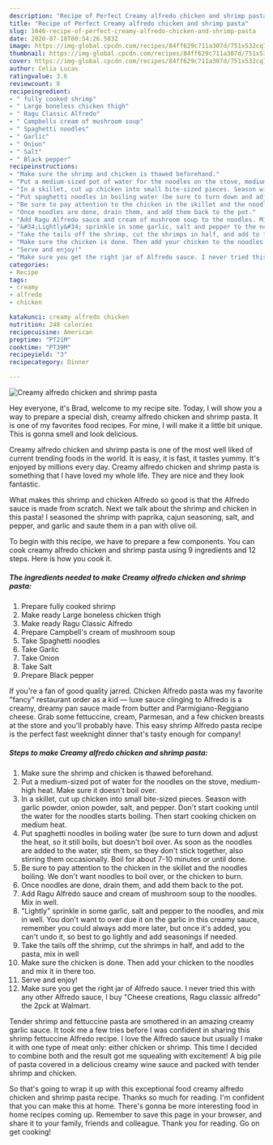 ```yaml
---
description: "Recipe of Perfect Creamy alfredo chicken and shrimp pasta"
title: "Recipe of Perfect Creamy alfredo chicken and shrimp pasta"
slug: 1046-recipe-of-perfect-creamy-alfredo-chicken-and-shrimp-pasta
date: 2020-07-18T00:54:26.583Z
image: https://img-global.cpcdn.com/recipes/84ff629c711a307d/751x532cq70/creamy-alfredo-chicken-and-shrimp-pasta-recipe-main-photo.jpg
thumbnail: https://img-global.cpcdn.com/recipes/84ff629c711a307d/751x532cq70/creamy-alfredo-chicken-and-shrimp-pasta-recipe-main-photo.jpg
cover: https://img-global.cpcdn.com/recipes/84ff629c711a307d/751x532cq70/creamy-alfredo-chicken-and-shrimp-pasta-recipe-main-photo.jpg
author: Celia Lucas
ratingvalue: 3.6
reviewcount: 8
recipeingredient:
- " fully cooked shrimp"
- " Large boneless chicken thigh"
- " Ragu Classic Alfredo"
- " Campbells cream of mushroom soup"
- " Spaghetti noodles"
- " Garlic"
- " Onion"
- " Salt"
- " Black pepper"
recipeinstructions:
- "Make sure the shrimp and chicken is thawed beforehand."
- "Put a medium-sized pot of water for the noodles on the stove, medium-high heat. Make sure it doesn&#39;t boil over."
- "In a skillet, cut up chicken into small bite-sized pieces. Season with garlic powder, onion powder, salt, and pepper. Don&#39;t start cooking until the water for the noodles starts boiling. Then start cooking chicken on medium heat."
- "Put spaghetti noodles in boiling water (be sure to turn down and adjust the heat, so it still boils, but doesn&#39;t boil over. As soon as the noodles are added to the water, stir them, so they don&#39;t stick together, also stirring them occasionally. Boil for about 7-10 minutes or until done."
- "Be sure to pay attention to the chicken in the skillet and the noodles boiling. We don&#39;t want noodles to boil over, or the chicken to burn."
- "Once noodles are done, drain them, and add them back to the pot."
- "Add Ragu Alfredo sauce and cream of mushroom soup to the noodles. Mix in well."
- "&#34;Lightly&#34; sprinkle in some garlic, salt and pepper to the noodles, and mix in well. You don&#39;t want to over due it on the garlic in this creamy sauce, remember you could always add more later, but once it&#39;s added, you can&#39;t undo it, so best to go lightly and add seasonings if needed."
- "Take the tails off the shrimp, cut the shrimps in half, and add to the pasta, mix in well"
- "Make sure the chicken is done. Then add your chicken to the noodles and mix it in there too."
- "Serve and enjoy!"
- "Make sure you get the right jar of Alfredo sauce. I never tried this with any other Alfredo sauce, I buy &#34;Cheese creations, Ragu classic alfredo&#34; the 2pck at Walmart."
categories:
- Recipe
tags:
- creamy
- alfredo
- chicken

katakunci: creamy alfredo chicken 
nutrition: 248 calories
recipecuisine: American
preptime: "PT21M"
cooktime: "PT39M"
recipeyield: "3"
recipecategory: Dinner

---
```



![Creamy alfredo chicken and shrimp pasta](https://img-global.cpcdn.com/recipes/84ff629c711a307d/751x532cq70/creamy-alfredo-chicken-and-shrimp-pasta-recipe-main-photo.jpg)

Hey everyone, it's Brad, welcome to my recipe site. Today, I will show you a way to prepare a special dish, creamy alfredo chicken and shrimp pasta. It is one of my favorites food recipes. For mine, I will make it a little bit unique. This is gonna smell and look delicious.

Creamy alfredo chicken and shrimp pasta is one of the most well liked of current trending foods in the world. It is easy, it is fast, it tastes yummy. It's enjoyed by millions every day. Creamy alfredo chicken and shrimp pasta is something that I have loved my whole life. They are nice and they look fantastic.

What makes this shrimp and chicken Alfredo so good is that the Alfredo sauce is made from scratch. Next we talk about the shrimp and chicken in this pasta! I seasoned the shrimp with paprika, cajun seasoning, salt, and pepper, and garlic and saute them in a pan with olive oil.


To begin with this recipe, we have to prepare a few components. You can cook creamy alfredo chicken and shrimp pasta using 9 ingredients and 12 steps. Here is how you cook it.

<!--inarticleads1-->

##### The ingredients needed to make Creamy alfredo chicken and shrimp pasta:

1. Prepare  fully cooked shrimp
1. Make ready  Large boneless chicken thigh
1. Make ready  Ragu Classic Alfredo
1. Prepare  Campbell&#39;s cream of mushroom soup
1. Take  Spaghetti noodles
1. Take  Garlic
1. Take  Onion
1. Take  Salt
1. Prepare  Black pepper


If you&#39;re a fan of good quality jarred. Chicken Alfredo pasta was my favorite &#34;fancy&#34; restaurant order as a kid — luxe sauce clinging to Alfredo is a creamy, dreamy pan sauce made from butter and Parmigiano-Reggiano cheese. Grab some fettuccine, cream, Parmesan, and a few chicken breasts at the store and you&#39;ll probably have. This easy shrimp Alfredo pasta recipe is the perfect fast weeknight dinner that&#39;s tasty enough for company! 

<!--inarticleads2-->

##### Steps to make Creamy alfredo chicken and shrimp pasta:

1. Make sure the shrimp and chicken is thawed beforehand.
1. Put a medium-sized pot of water for the noodles on the stove, medium-high heat. Make sure it doesn&#39;t boil over.
1. In a skillet, cut up chicken into small bite-sized pieces. Season with garlic powder, onion powder, salt, and pepper. Don&#39;t start cooking until the water for the noodles starts boiling. Then start cooking chicken on medium heat.
1. Put spaghetti noodles in boiling water (be sure to turn down and adjust the heat, so it still boils, but doesn&#39;t boil over. As soon as the noodles are added to the water, stir them, so they don&#39;t stick together, also stirring them occasionally. Boil for about 7-10 minutes or until done.
1. Be sure to pay attention to the chicken in the skillet and the noodles boiling. We don&#39;t want noodles to boil over, or the chicken to burn.
1. Once noodles are done, drain them, and add them back to the pot.
1. Add Ragu Alfredo sauce and cream of mushroom soup to the noodles. Mix in well.
1. &#34;Lightly&#34; sprinkle in some garlic, salt and pepper to the noodles, and mix in well. You don&#39;t want to over due it on the garlic in this creamy sauce, remember you could always add more later, but once it&#39;s added, you can&#39;t undo it, so best to go lightly and add seasonings if needed.
1. Take the tails off the shrimp, cut the shrimps in half, and add to the pasta, mix in well
1. Make sure the chicken is done. Then add your chicken to the noodles and mix it in there too.
1. Serve and enjoy!
1. Make sure you get the right jar of Alfredo sauce. I never tried this with any other Alfredo sauce, I buy &#34;Cheese creations, Ragu classic alfredo&#34; the 2pck at Walmart.


Tender shrimp and fettuccine pasta are smothered in an amazing creamy garlic sauce. It took me a few tries before I was confident in sharing this shrimp fettuccine Alfredo recipe. I love the Alfredo sauce but usually I make it with one type of meat only: either chicken or shrimp. This time I decided to combine both and the result got me squealing with excitement! A big pile of pasta covered in a delicious creamy wine sauce and packed with tender shrimp and chicken. 

So that's going to wrap it up with this exceptional food creamy alfredo chicken and shrimp pasta recipe. Thanks so much for reading. I'm confident that you can make this at home. There's gonna be more interesting food in home recipes coming up. Remember to save this page in your browser, and share it to your family, friends and colleague. Thank you for reading. Go on get cooking!
